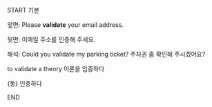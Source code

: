 START
기본

앞면:
Please **validate** your email address.


뒷면:
이메일 주소를 인증해 주세요.


해석:
Could you validate my parking ticket? 
주차권 좀 확인해 주시겠어요?

to validate a theory 
이론을 입증하다

{동} 인증하다
<!--ID: 1741684609046-->
END